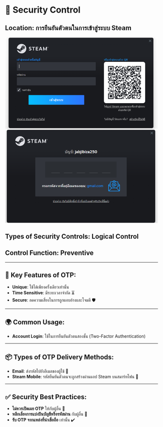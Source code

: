 # 🔐 Security Control
## Location: การยืนยันตัวตนในการเข้าสู่ระบบ Steam

![Image-steam](image_readme/login_steams.png)
![Image-steam](image_readme/authen.png)

## Types of Security Controls: **Logical Control**
## Control Function: **Preventive**

---

## 🔑 Key Features of OTP:
  - **Unique**: ใช้ได้เพียงครั้งเดียวเท่านั้น  
  - **Time Sensitive**: มีระยะเวลาจำกัด ⏳  
  - **Secure**: ลดความเสี่ยงในการถูกแอบอ้างและโจมตี 🛡️

---

## 🌍 Common Usage:
  - **Account Login**: ใช้ในการยืนยันตัวตนสองชั้น (Two-Factor Authentication)

---

## 📦 Types of OTP Delivery Methods:
  - **Email**: ส่งรหัสไปยังอีเมลของผู้ใช้ 📧  
  - **Steam Mobile**: รหัสยืนยันตัวตนจะถูกสร้างผ่านแอป Steam บนสมาร์ทโฟน 📱

---

## ✅ Security Best Practices: 
  - **ไม่ควรเปิดเผย OTP** ให้กับผู้อื่น 🚫  
  - **หลีกเลี่ยงการแบ่งปันบัญชีหรือรหัสผ่าน** กับผู้อื่น 🛑  
  - **รับ OTP จากแหล่งที่น่าเชื่อถือ** เท่านั้น ✔️
